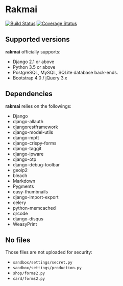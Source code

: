 # Rakmai

[![Build Status](https://travis-ci.org/pincoin/rakmai.svg?branch=master)](https://travis-ci.org/pincoin/rakmai)
[![Coverage Status](https://coveralls.io/repos/github/pincoin/rakmai/badge.svg?branch=master)](https://coveralls.io/github/pincoin/rakmai?branch=master)

## Supported versions

**rakmai** officially supports:

* Django 2.1 or above
* Python 3.5 or above
* PostgreSQL, MySQL, SQLite database back-ends.
* Bootstrap 4.0 / jQuery 3.x

## Dependencies

**rakmai** relies on the followings:

* Django
* django-allauth
* djangorestframework
* django-model-utils
* django-mptt
* django-crispy-forms
* django-taggit
* django-ipware
* django-otp
* django-debug-toolbar
* geoip2
* bleach
* Markdown
* Pygments
* easy-thumbnails
* django-import-export
* celery
* python-memcached
* qrcode
* django-disqus
* WeasyPrint

## No files
Those files are not uploaded for security:

* `sandbox/settings/secret.py`
* `sandbox/settings/production.py`
* `shop/forms2.py`
* `card/forms2.py`

